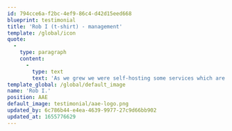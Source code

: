 ```yaml
---
id: 794cce6a-f2bc-4ef9-86c4-d42d15eed668
blueprint: testimonial
title: 'Rob I (t-shirt) - management'
template: /global/icon
quote:
  -
    type: paragraph
    content:
      -
        type: text
        text: 'As we grew we were self-hosting some services which are now hosted by you (and others). Having someone else feeding and watering the servers is one less maintenance task we no longer need worry about.'
template_global: /global/default_image
name: 'Rob I.'
position: AAE
default_image: testimonial/aae-logo.png
updated_by: 6c786b44-e4ea-4639-9977-27c9d66bb902
updated_at: 1655776629
---
```

